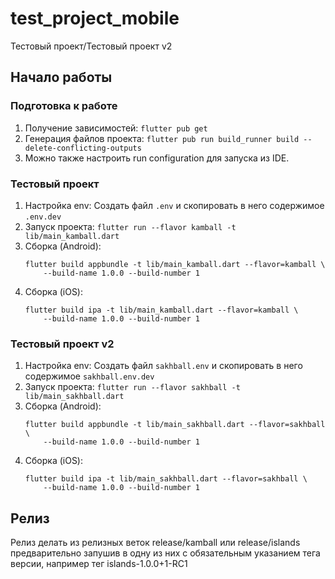 # test_project_mobile

Тестовый проект/Тестовый проект v2

## Начало работы

### Подготовка к работе

1. Получение зависимостей: `flutter pub get`
2. Генерация файлов проекта: `flutter pub run build_runner build --delete-conflicting-outputs`
3. Можно также настроить run configuration для запуска из IDE.


### Тестовый проект

1. Настройка env: Создать файл `.env` и скопировать в него содержимое `.env.dev`
2. Запуск проекта: `flutter run --flavor kamball -t lib/main_kamball.dart`
3. Сборка (Android):
   ```
   flutter build appbundle -t lib/main_kamball.dart --flavor=kamball \
       --build-name 1.0.0 --build-number 1 
   ```
4. Сборка (iOS):
   ```
   flutter build ipa -t lib/main_kamball.dart --flavor=kamball \
       --build-name 1.0.0 --build-number 1
   ```

### Тестовый проект v2

1. Настройка env: Создать файл `sakhball.env` и скопировать в него содержимое
   `sakhball.env.dev`
2. Запуск проекта: `flutter run --flavor sakhball -t lib/main_sakhball.dart`
3. Сборка (Android):
   ```
   flutter build appbundle -t lib/main_sakhball.dart --flavor=sakhball \
       --build-name 1.0.0 --build-number 1
   ```
4. Сборка (iOS):
   ```
   flutter build ipa -t lib/main_sakhball.dart --flavor=sakhball \
       --build-name 1.0.0 --build-number 1
   ```

## Релиз 
   Релиз делать из релизных веток release/kamball или release/islands предварительно запушив в одну из них с обязательным
   указанием тега версии, например тег islands-1.0.0+1-RC1
  
